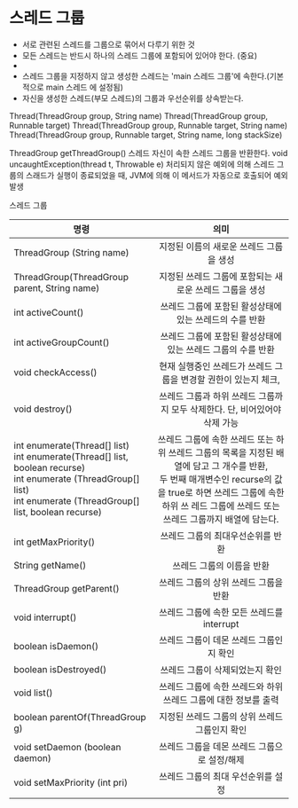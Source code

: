 # 스레드 그룹
- 서로 관련된 스레드를 그룹으로 묶어서 다루기 위한 것
- 모든 스레드는 반드시 하나의 스레드 그룹에 포함되어 있어야 한다. (중요)
-
- 스레드 그룹을 지정하지 않고 생성한 스레드는 'main 스레드 그룹'에 속한다.(기본적으로 main 스레드 에 설정됨)
- 자신을 생성한 스레드(부모 스레드)의 그룹과 우선순위를 상속받는다.

Thread(ThreadGroup group, String name)
Thread(ThreadGroup group, Runnable target)
Thread(ThreadGroup group, Runnable target, String name)
Thread(ThreadGroup group, Runnable target, String name, long stackSize)

ThreadGroup getThreadGroup() 스레드 자신이 속한 스레드 그룹을 반환한다.
void uncaughtException(thread t, Throwable e) 처리되지 않은 예외에 의해 스레드 그룹의 스래드가
실행이 종료되었을 때, JVM에 의해 이 메서드가 자동으로 호출되어 예외 발생

스레드 그룹

|명령|  의미  |
|---|:----------------------------------------------------------------------------------------------------------------------------------------:|
|ThreadGroup (String name)|지정된 이름의 새로운 쓰레드 그룹을 생성    |
|ThreadGroup(ThreadGroup parent, String name)|     지정된 쓰레드 그룹에 포함되는 새로운 쓰레드 그룹을 생성|
|int activeCount()|     쓰레드 그룹에 포함된 활성상태에 있는 쓰레드의 수를 반환|
|int activeGroupCount()|    쓰레드 그룹에 포함된 활성상태에 있는 쓰레드 그룹의 수를 반환    |
|void checkAccess()|   현재 실행중인 쓰레드가 쓰레드 그룹을 변경할 권한이 있는지 체크,   |
|void destroy()|     쓰레드 그룹과 하위 쓰레드 그룹까지 모두 삭제한다. 단, 비어있어야 삭제 가능|
|int enumerate(Thread[] list)<br>int enumerate(Thread[] list, boolean recurse)<br>int enumerate (ThreadGroup[] list)<br>int enumerate (ThreadGroup[] list, boolean recurse)| 쓰레드 그룹에 속한 쓰레드 또는 하위 쓰레드 그룹의 목록을 지정된 배열에 담고 그 개수를 반환,<br>두 번째 매개변수인 recurse의 값을 true로 하면 쓰레드 그룹에 속한 하위 쓰 레드 그룹에 쓰레드 또는 쓰레드 그룹까지 배열에 담는다. |
|int getMaxPriority()|쓰레드 그룹의 최대우선순위를 반환|
|String getName()|  쓰레드 그룹의 이름을 반환  |
|ThreadGroup getParent()|    쓰레드 그룹의 상위 쓰레드 그룹을 반환     |
|void interrupt()| 쓰레드 그룹에 속한 모든 쓰레드를 interrupt |
|boolean isDaemon()|    쓰레드 그룹이 데몬 쓰레드 그룹인지 확인    |
|boolean isDestroyed()|쓰레드 그룹이 삭제되었는지 확인 |
|void list()|   쓰레드 그룹에 속한 쓰레드와 하위 쓰레드 그룹에 대한 정보를 출력   |
|boolean parentOf(ThreadGroup g)|  지정된 쓰레드 그룹의 상위 쓰레드 그룹인지 확인  |
|void setDaemon (boolean daemon)|  쓰레드 그룹을 데몬 쓰레드 그룹으로 설정/해제   |
|void setMaxPriority (int pri)|     쓰레드 그룹의 최대 우선순위를 설정|